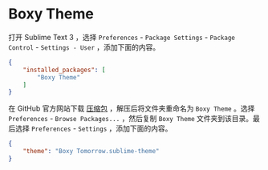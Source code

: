 # Boxy Theme

打开 Sublime Text 3 ，选择 `Preferences` - `Package Settings` - `Package Control` - `Settings - User` ，添加下面的内容。

```json
{
	"installed_packages": [
		"Boxy Theme"
	]
}
```

在 GitHub 官方网站下载 [压缩包](https://github.com/bofm/sublime-boxy-theme) ，解压后将文件夹重命名为 `Boxy Theme` 。选择 `Preferences` - `Browse Packages...` ，然后复制 `Boxy Theme` 文件夹到该目录。最后选择 `Preferences` - `Settings` ，添加下面的内容。

```json
{
	"theme": "Boxy Tomorrow.sublime-theme"
}
```